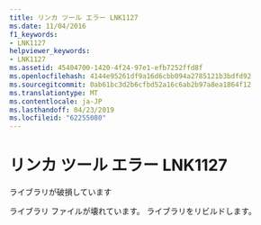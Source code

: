```yaml
---
title: リンカ ツール エラー LNK1127
ms.date: 11/04/2016
f1_keywords:
- LNK1127
helpviewer_keywords:
- LNK1127
ms.assetid: 45404700-1420-4f24-97e1-efb7252ffd8f
ms.openlocfilehash: 4144e95261df9a16d6cbb094a2785121b3bdfd92
ms.sourcegitcommit: 0ab61bc3d2b6cfbd52a16c6ab2b97a8ea1864f12
ms.translationtype: MT
ms.contentlocale: ja-JP
ms.lasthandoff: 04/23/2019
ms.locfileid: "62255080"
---
```

# <a name="linker-tools-error-lnk1127"></a>リンカ ツール エラー LNK1127

ライブラリが破損しています

ライブラリ ファイルが壊れています。 ライブラリをリビルドします。
